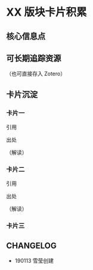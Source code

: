 # XX 版块卡片积累

## 核心信息点

## 可长期追踪资源

（也可直接存入 Zotero）

## 卡片沉淀

### 卡片一

引用

出处

（解读）

### 卡片二

引用

出处

（解读）

### 卡片三


## CHANGELOG

- 190113 雪莹创建


